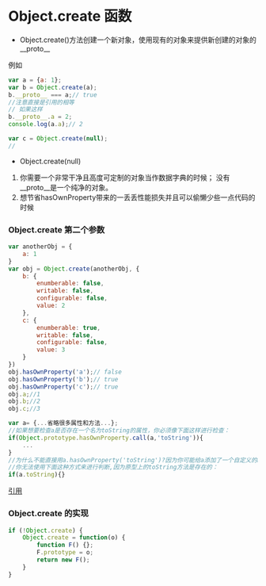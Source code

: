 
# Object.create 函数


+ Object.create()方法创建一个新对象，使用现有的对象来提供新创建的对象的__proto__

例如

```javascript
var a = {a: 1};
var b = Object.create(a);
b.__proto__ === a;// true
//注意直接是引用的相等
// 如果这样
b.__proto__.a = 2;
console.log(a.a);// 2

var c = Object.create(null);
//
```

+ Object.create(null)
1. 你需要一个非常干净且高度可定制的对象当作数据字典的时候； 没有__proto__是一个纯净的对象。
2. 想节省hasOwnProperty带来的一丢丢性能损失并且可以偷懒少些一点代码的时候

### Object.create 第二个参数

```javascript
var anotherObj = {
    a: 1
}
var obj = Object.create(anotherObj, {
    b: {
        enumberable: false,
        writable: false,
        configurable: false,
        value: 2
    },
    c: {
        enumberable: true,
        writable: false,
        configurable: false,
        value: 3
    }
})
obj.hasOwnProperty('a');// false
obj.hasOwnProperty('b');// true
obj.hasOwnProperty('c');// true
obj.a;//1
obj.b;//2
obj.c;//3
```

```javascript
var a= {...省略很多属性和方法...};
//如果想要检查a是否存在一个名为toString的属性，你必须像下面这样进行检查：
if(Object.prototype.hasOwnProperty.call(a,'toString')){
    ...
}
//为什么不能直接用a.hasOwnProperty('toString')?因为你可能给a添加了一个自定义的hasOwnProperty
//你无法使用下面这种方式来进行判断,因为原型上的toString方法是存在的：
if(a.toString){}
```
<a href="https://juejin.im/post/5acd8ced6fb9a028d444ee4e" target="_blank">引用</a>

### Object.create 的实现
```javascript
if (!Object.create) {
    Object.create = function(o) {
        function F() {};
        F.prototype = o;
        return new F();
    }
}
```
